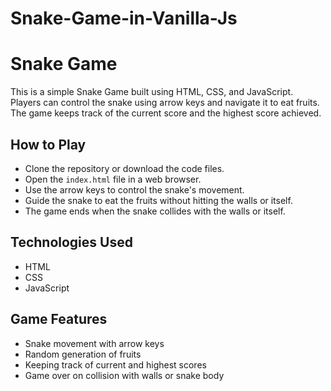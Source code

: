 ﻿# Snake-Game-in-Vanilla-Js
 # Snake Game

This is a simple Snake Game built using HTML, CSS, and JavaScript. Players can control the snake using arrow keys and navigate it to eat fruits. The game keeps track of the current score and the highest score achieved.

## How to Play

- Clone the repository or download the code files.
- Open the `index.html` file in a web browser.
- Use the arrow keys to control the snake's movement.
- Guide the snake to eat the fruits without hitting the walls or itself.
- The game ends when the snake collides with the walls or itself.

## Technologies Used

- HTML
- CSS
- JavaScript

## Game Features

- Snake movement with arrow keys
- Random generation of fruits
- Keeping track of current and highest scores
- Game over on collision with walls or snake body
